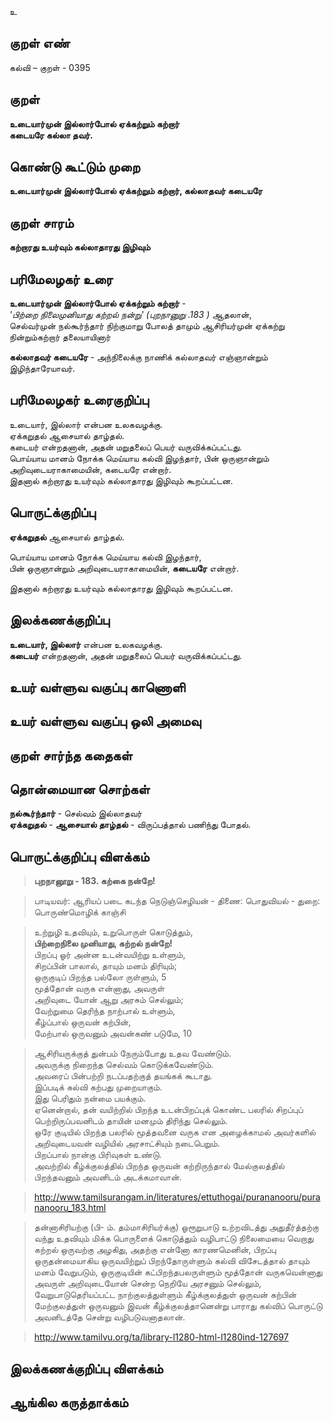 உ

## குறள் எண் 

கல்வி – குறள் - 0395  

## குறள் 

**உடையார்முன் இல்லார்போல் ஏக்கற்றும் கற்றார்  
கடையரே கல்லா தவர்.**

## கொண்டு கூட்டும் முறை

**உடையார்முன் இல்லார்போல் ஏக்கற்றும் கற்றார், கல்லாதவர் கடையரே**

## குறள் சாரம் 

**கற்றாரது உயர்வும் கல்லாதாரது இழிவும்**  

## பரிமேலழகர் உரை

**உடையார்முன் இல்லார்போல் ஏக்கற்றும் கற்றார்** -   
_'பிற்றை நிலைமுனியாது கற்றல் நன்று' (புறநானுறு .183 )_ ஆதலான்,  
செல்வர்முன் நல்கூர்ந்தார் நிற்குமாறு போலத் தாமும் ஆசிரியர்முன் ஏக்கற்று நின்றும்கற்றார் தலையாயினார்  

**கல்லாதவர் கடையரே** - அந்நிலைக்கு நாணிக் கல்லாதவர் எஞ்ஞான்றும் இழிந்தாரேயாவர்.  

## பரிமேலழகர் உரைகுறிப்பு   

உடையார், இல்லார் என்பன உலகவழக்கு.  
ஏக்கறுதல் ஆசையால் தாழ்தல்.  
கடையர் என்றதனான், அதன் மறுதலைப் பெயர் வருவிக்கப்பட்டது.   
பொய்யாய மானம் நோக்க மெய்யாய கல்வி இழந்தார், பின் ஒருஞான்றும் அறிவுடையராகாமையின், கடையரே என்றார்.  
இதனால் கற்றாரது உயர்வும் கல்லாதாரது இழிவும் கூறப்பட்டன.    

## பொருட்க்குறிப்பு 

**ஏக்கறுதல்** ஆசையால் தாழ்தல்.  
 
பொய்யாய மானம் நோக்க மெய்யாய கல்வி இழந்தார்,  
பின் ஒருஞான்றும் அறிவுடையராகாமையின், **கடையரே** என்றார்.    

இதனால் கற்றாரது உயர்வும் கல்லாதாரது இழிவும் கூறப்பட்டன.    

## இலக்கணக்குறிப்பு  

**உடையார், இல்லார்** என்பன உலகவழக்கு.   
**கடையர்** என்றதனான், அதன் மறுதலைப் பெயர் வருவிக்கப்பட்டது.  

## உயர் வள்ளுவ வகுப்பு காணொளி


## உயர் வள்ளுவ வகுப்பு ஒலி அமைவு 

 
## குறள் சார்ந்த கதைகள் 


## தொன்மையான சொற்கள்

**நல்கூர்ந்தார்** - செல்வம் இல்லாதவர்   
**ஏக்கறுதல்** - **ஆசையால் தாழ்தல்** - விருப்பத்தால் பணிந்து போதல்.

## பொருட்க்குறிப்பு விளக்கம்

>**புறநானூறு - 183. கற்கை நன்றே!**  

>பாடியவர்: ஆரியப் படை கடந்த நெடுஞ்செழியன் - திணை: பொதுவியல் - துறை: பொருண்மொழிக் காஞ்சி   

>உற்றுழி உதவியும், உறுபொருள் கொடுத்தும்,  
>**பிற்றைநிலை முனியாது, கற்றல் நன்றே!**  
>பிறப்பு ஓர் அன்ன உடன்வயிற்று உள்ளும்,  
>சிறப்பின் பாலால், தாயும் மனம் திரியும்;  
>ஒருகுடிப் பிறந்த பல்லோ ருள்ளும்,	5  
>மூத்தோன் வருக என்னாது, அவருள்  
>அறிவுடை யோன் ஆறு அரசும் செல்லும்;  
>வேற்றுமை தெரிந்த நாற்பால் உள்ளும்,  
>கீழ்ப்பால் ஒருவன் கற்பின்,  
>மேற்பால் ஒருவனும் அவன்கண் படுமே,	10  

>ஆசிரியருக்குத் துன்பம் நேரும்போது உதவ வேண்டும்.   
>அவருக்கு நிறைந்த செல்வம் கொடுக்கவேண்டும்.  
>அவரைப் பின்பற்றி நடப்பதற்குத் தயங்கக் கூடாது.  
>இப்படிக் கல்வி கற்பது முறையாகும்.  
>இது பெரிதும் நன்மை பயக்கும்.  
>ஏனென்றால், தன் வயிற்றில் பிறந்த உடன்பிறப்புக் கொண்ட பலரில் சிறப்புப் பெற்றிருப்பவனிடம் தாயின் மனமும் திரிந்து செல்லும்.  
>ஒரே குடியில் பிறந்த பலரில் மூத்தவனை வருக என அழைக்காமல் அவர்களில் அறிவுடையவன் வழியில் அரசாட்சியும் நடைபெறும்.  
>பிறப்பால் நான்கு பிரிவுகள் உண்டு.  
>அவற்றில் கீழ்க்குலத்தில் பிறந்த ஒருவன் கற்றிருந்தால் மேல்குலத்தில் பிறந்தவனும் அவனிடம் அடக்கமாவான்.  

>http://www.tamilsurangam.in/literatures/ettuthogai/purananooru/purananooru_183.html  

>தன்னாசிரியற்கு (பி- ம். தம்மாசிரியர்க்கு) ஓரூறுபாடு உற்றவிடத்து அதுதீர்த்தற்கு வந்து உதவியும் மிக்க பொருளைக் கொடுத்தும் வழிபாட்டு நிலைமையை வெறாது கற்றல் ஒருவற்கு அழகிது, அதற்கு என்னோ காரணமெனின், பிறப்பு ஒருதன்மையாகிய ஒருவயிற்றுப் பிறந்தோருள்ளும் கல்வி விசேடத்தால் தாயும் மனம் வேறுபடும், ஒருகுடியின் கட்பிறந்தபலருள்ளும் மூத்தோன் வருகவென்னாது அவருள் அறிவுடையோன் சென்ற நெறியே அரசனும் செல்லும், வேறுபாடுதெரியப்பட்ட நாற்குலத்துள்ளும் கீழ்க்குலத்துள் ஒருவன் கற்பின் மேற்குலத்துள் ஒருவனும் இவன் கீழ்க்குலத்தானென்று பாராது கல்விப் பொருட்டு அவனிடத்தே சென்று வழிபடுவனாதலான்.  

>http://www.tamilvu.org/ta/library-l1280-html-l1280ind-127697

## இலக்கணக்குறிப்பு விளக்கம்


## ஆங்கில கருத்தாக்கம் 


